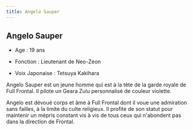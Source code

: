 ```yaml
---
title: Angelo Sauper
---
```


Angelo Sauper
-------------



- Age : 19 ans
  
- Fonction : Lieutenant de Neo-Zeon
  
- Voix Japonaise : Tetsuya Kakihara


Angelo Sauper est un jeune homme qui est à la tête de la garde royale de Full Frontal. Il pilote un Geara Zulu personnalisé de couleur violette.


Angelo est dévoué corps et âme à Full Frontal dont il voue une admiration sans failles, à la limite du culte religieux. Il profite de son statut pour maintenir un mépris constant vis à vis de tous ceux qui n'abondent pas dans la direction de Frontal. 

